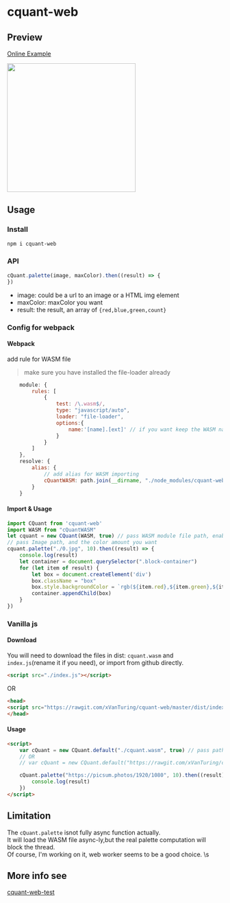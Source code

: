 # cquant-web
## Preview
[Online Example](https://xvanturing.github.io/cquant-web-test/)

<img src="https://s2.ax1x.com/2019/05/27/VV7Yge.png" width="300px"/>

## Usage
### Install
``` bash
npm i cquant-web
```
### API
``` js
cQuant.palette(image, maxColor).then((result) => {
})
```
* image: could be a url to an image or a HTML img element
* maxColor: maxColor you want
* result: the result, an array of `{red,blue,green,count}`
### Config for webpack
#### Webpack
add rule for WASM file
> make sure you have installed the file-loader already
``` js
    module: {
        rules: [
            {
                test: /\.wasm$/,
                type: "javascript/auto",
                loader: "file-loader",
                options:{
                    name:'[name].[ext]' // if you want keep the WASM name
                }
            }
        ]
    },
    resolve: {
        alias: {
            // add alias for WASM importing
            cQuantWASM: path.join(__dirname, "./node_modules/cquant-web/dist/cquant.wasm")
        }
    }
```
#### Import & Usage
``` js
import CQuant from 'cquant-web'
import WASM from "cQuantWASM"
let cquant = new CQuant(WASM, true) // pass WASM module file path, enable log
// pass Image path, and the color amount you want
cquant.palette("./0.jpg", 10).then((result) => {
    console.log(result)
    let container = document.querySelector(".block-container")
    for (let item of result) {
        let box = document.createElement('div')
        box.className = "box"
        box.style.backgroundColor = `rgb(${item.red},${item.green},${item.blue})`
        container.appendChild(box)
    }
})
```
### Vanilla js
#### Download
You will need to download the files in dist: `cquant.wasm` and `index.js`(rename it if you need), or import from github directly.
``` html
<script src="./index.js"></script>
```
OR
``` html
<head>
<script src="https://rawgit.com/xVanTuring/cquant-web/master/dist/index.js"></script>
</head>
```
#### Usage
``` html
<script>
    var cQuant = new CQuant.default("./cquant.wasm", true) // pass path of the WASM file, and enable log
    // OR
    // var cQuant = new CQuant.default("https://rawgit.com/xVanTuring/cquant-web/master/dist/cquant.wasm", true)  

    cQuant.palette("https://picsum.photos/1920/1080", 10).then((result) => {
        console.log(result)
    })
</script>
```
## Limitation
The `cQuant.palette` isnot fully async function  actually. \
It will load the WASM file async-ly,but the real palette computation will block the thread. \
Of course, I'm working on it, web worker seems to be a good choice. \s

## More info see 
[cquant-web-test](https://github.com/xVanTuring/cquant-web-test)